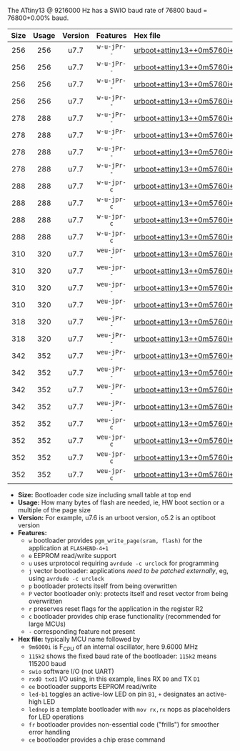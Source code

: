 The ATtiny13 @ 9216000 Hz has a SWIO baud rate of 76800 baud = 76800+0.00% baud.

|Size|Usage|Version|Features|Hex file|
|:-:|:-:|:-:|:-:|:--|
|256|256|u7.7|`w-u-jPr--`|[urboot+attiny13++0m5760i++++4k8_swio_rxb0_txb1_led+b2.hex](https://raw.githubusercontent.com/stefanrueger/urboot.hex/main/mcus/attiny13/internal_oscillator/fint++0m5760_Hz/br++++4k8_bps/urboot+attiny13++0m5760i++++4k8_swio_rxb0_txb1_led+b2.hex)|
|256|256|u7.7|`w-u-jPr--`|[urboot+attiny13++0m5760i++++4k8_swio_rxb0_txb1_lednop.hex](https://raw.githubusercontent.com/stefanrueger/urboot.hex/main/mcus/attiny13/internal_oscillator/fint++0m5760_Hz/br++++4k8_bps/urboot+attiny13++0m5760i++++4k8_swio_rxb0_txb1_lednop.hex)|
|256|256|u7.7|`w-u-jPr--`|[urboot+attiny13++0m5760i++++4k8_swio_rxb1_txb0_led+b2.hex](https://raw.githubusercontent.com/stefanrueger/urboot.hex/main/mcus/attiny13/internal_oscillator/fint++0m5760_Hz/br++++4k8_bps/urboot+attiny13++0m5760i++++4k8_swio_rxb1_txb0_led+b2.hex)|
|256|256|u7.7|`w-u-jPr--`|[urboot+attiny13++0m5760i++++4k8_swio_rxb1_txb0_lednop.hex](https://raw.githubusercontent.com/stefanrueger/urboot.hex/main/mcus/attiny13/internal_oscillator/fint++0m5760_Hz/br++++4k8_bps/urboot+attiny13++0m5760i++++4k8_swio_rxb1_txb0_lednop.hex)|
|278|288|u7.7|`w-u-jPr--`|[urboot+attiny13++0m5760i++++4k8_swio_rxb0_txb1_led+b2_fr.hex](https://raw.githubusercontent.com/stefanrueger/urboot.hex/main/mcus/attiny13/internal_oscillator/fint++0m5760_Hz/br++++4k8_bps/urboot+attiny13++0m5760i++++4k8_swio_rxb0_txb1_led+b2_fr.hex)|
|278|288|u7.7|`w-u-jPr--`|[urboot+attiny13++0m5760i++++4k8_swio_rxb0_txb1_lednop_fr.hex](https://raw.githubusercontent.com/stefanrueger/urboot.hex/main/mcus/attiny13/internal_oscillator/fint++0m5760_Hz/br++++4k8_bps/urboot+attiny13++0m5760i++++4k8_swio_rxb0_txb1_lednop_fr.hex)|
|278|288|u7.7|`w-u-jPr--`|[urboot+attiny13++0m5760i++++4k8_swio_rxb1_txb0_led+b2_fr.hex](https://raw.githubusercontent.com/stefanrueger/urboot.hex/main/mcus/attiny13/internal_oscillator/fint++0m5760_Hz/br++++4k8_bps/urboot+attiny13++0m5760i++++4k8_swio_rxb1_txb0_led+b2_fr.hex)|
|278|288|u7.7|`w-u-jPr--`|[urboot+attiny13++0m5760i++++4k8_swio_rxb1_txb0_lednop_fr.hex](https://raw.githubusercontent.com/stefanrueger/urboot.hex/main/mcus/attiny13/internal_oscillator/fint++0m5760_Hz/br++++4k8_bps/urboot+attiny13++0m5760i++++4k8_swio_rxb1_txb0_lednop_fr.hex)|
|288|288|u7.7|`w-u-jpr-c`|[urboot+attiny13++0m5760i++++4k8_swio_rxb0_txb1_led+b2_fr_ce.hex](https://raw.githubusercontent.com/stefanrueger/urboot.hex/main/mcus/attiny13/internal_oscillator/fint++0m5760_Hz/br++++4k8_bps/urboot+attiny13++0m5760i++++4k8_swio_rxb0_txb1_led+b2_fr_ce.hex)|
|288|288|u7.7|`w-u-jpr-c`|[urboot+attiny13++0m5760i++++4k8_swio_rxb0_txb1_lednop_fr_ce.hex](https://raw.githubusercontent.com/stefanrueger/urboot.hex/main/mcus/attiny13/internal_oscillator/fint++0m5760_Hz/br++++4k8_bps/urboot+attiny13++0m5760i++++4k8_swio_rxb0_txb1_lednop_fr_ce.hex)|
|288|288|u7.7|`w-u-jpr-c`|[urboot+attiny13++0m5760i++++4k8_swio_rxb1_txb0_led+b2_fr_ce.hex](https://raw.githubusercontent.com/stefanrueger/urboot.hex/main/mcus/attiny13/internal_oscillator/fint++0m5760_Hz/br++++4k8_bps/urboot+attiny13++0m5760i++++4k8_swio_rxb1_txb0_led+b2_fr_ce.hex)|
|288|288|u7.7|`w-u-jpr-c`|[urboot+attiny13++0m5760i++++4k8_swio_rxb1_txb0_lednop_fr_ce.hex](https://raw.githubusercontent.com/stefanrueger/urboot.hex/main/mcus/attiny13/internal_oscillator/fint++0m5760_Hz/br++++4k8_bps/urboot+attiny13++0m5760i++++4k8_swio_rxb1_txb0_lednop_fr_ce.hex)|
|310|320|u7.7|`weu-jpr--`|[urboot+attiny13++0m5760i++++4k8_swio_rxb0_txb1_ee_led+b2.hex](https://raw.githubusercontent.com/stefanrueger/urboot.hex/main/mcus/attiny13/internal_oscillator/fint++0m5760_Hz/br++++4k8_bps/urboot+attiny13++0m5760i++++4k8_swio_rxb0_txb1_ee_led+b2.hex)|
|310|320|u7.7|`weu-jpr--`|[urboot+attiny13++0m5760i++++4k8_swio_rxb0_txb1_ee_lednop.hex](https://raw.githubusercontent.com/stefanrueger/urboot.hex/main/mcus/attiny13/internal_oscillator/fint++0m5760_Hz/br++++4k8_bps/urboot+attiny13++0m5760i++++4k8_swio_rxb0_txb1_ee_lednop.hex)|
|310|320|u7.7|`weu-jpr--`|[urboot+attiny13++0m5760i++++4k8_swio_rxb1_txb0_ee_led+b2.hex](https://raw.githubusercontent.com/stefanrueger/urboot.hex/main/mcus/attiny13/internal_oscillator/fint++0m5760_Hz/br++++4k8_bps/urboot+attiny13++0m5760i++++4k8_swio_rxb1_txb0_ee_led+b2.hex)|
|310|320|u7.7|`weu-jpr--`|[urboot+attiny13++0m5760i++++4k8_swio_rxb1_txb0_ee_lednop.hex](https://raw.githubusercontent.com/stefanrueger/urboot.hex/main/mcus/attiny13/internal_oscillator/fint++0m5760_Hz/br++++4k8_bps/urboot+attiny13++0m5760i++++4k8_swio_rxb1_txb0_ee_lednop.hex)|
|318|320|u7.7|`weu-jPr--`|[urboot+attiny13++0m5760i++++4k8_swio_rxb0_txb1_ee.hex](https://raw.githubusercontent.com/stefanrueger/urboot.hex/main/mcus/attiny13/internal_oscillator/fint++0m5760_Hz/br++++4k8_bps/urboot+attiny13++0m5760i++++4k8_swio_rxb0_txb1_ee.hex)|
|318|320|u7.7|`weu-jPr--`|[urboot+attiny13++0m5760i++++4k8_swio_rxb1_txb0_ee.hex](https://raw.githubusercontent.com/stefanrueger/urboot.hex/main/mcus/attiny13/internal_oscillator/fint++0m5760_Hz/br++++4k8_bps/urboot+attiny13++0m5760i++++4k8_swio_rxb1_txb0_ee.hex)|
|342|352|u7.7|`weu-jPr--`|[urboot+attiny13++0m5760i++++4k8_swio_rxb0_txb1_ee_led+b2_fr.hex](https://raw.githubusercontent.com/stefanrueger/urboot.hex/main/mcus/attiny13/internal_oscillator/fint++0m5760_Hz/br++++4k8_bps/urboot+attiny13++0m5760i++++4k8_swio_rxb0_txb1_ee_led+b2_fr.hex)|
|342|352|u7.7|`weu-jPr--`|[urboot+attiny13++0m5760i++++4k8_swio_rxb0_txb1_ee_lednop_fr.hex](https://raw.githubusercontent.com/stefanrueger/urboot.hex/main/mcus/attiny13/internal_oscillator/fint++0m5760_Hz/br++++4k8_bps/urboot+attiny13++0m5760i++++4k8_swio_rxb0_txb1_ee_lednop_fr.hex)|
|342|352|u7.7|`weu-jPr--`|[urboot+attiny13++0m5760i++++4k8_swio_rxb1_txb0_ee_led+b2_fr.hex](https://raw.githubusercontent.com/stefanrueger/urboot.hex/main/mcus/attiny13/internal_oscillator/fint++0m5760_Hz/br++++4k8_bps/urboot+attiny13++0m5760i++++4k8_swio_rxb1_txb0_ee_led+b2_fr.hex)|
|342|352|u7.7|`weu-jPr--`|[urboot+attiny13++0m5760i++++4k8_swio_rxb1_txb0_ee_lednop_fr.hex](https://raw.githubusercontent.com/stefanrueger/urboot.hex/main/mcus/attiny13/internal_oscillator/fint++0m5760_Hz/br++++4k8_bps/urboot+attiny13++0m5760i++++4k8_swio_rxb1_txb0_ee_lednop_fr.hex)|
|352|352|u7.7|`weu-jpr-c`|[urboot+attiny13++0m5760i++++4k8_swio_rxb0_txb1_ee_led+b2_fr_ce.hex](https://raw.githubusercontent.com/stefanrueger/urboot.hex/main/mcus/attiny13/internal_oscillator/fint++0m5760_Hz/br++++4k8_bps/urboot+attiny13++0m5760i++++4k8_swio_rxb0_txb1_ee_led+b2_fr_ce.hex)|
|352|352|u7.7|`weu-jpr-c`|[urboot+attiny13++0m5760i++++4k8_swio_rxb0_txb1_ee_lednop_fr_ce.hex](https://raw.githubusercontent.com/stefanrueger/urboot.hex/main/mcus/attiny13/internal_oscillator/fint++0m5760_Hz/br++++4k8_bps/urboot+attiny13++0m5760i++++4k8_swio_rxb0_txb1_ee_lednop_fr_ce.hex)|
|352|352|u7.7|`weu-jpr-c`|[urboot+attiny13++0m5760i++++4k8_swio_rxb1_txb0_ee_led+b2_fr_ce.hex](https://raw.githubusercontent.com/stefanrueger/urboot.hex/main/mcus/attiny13/internal_oscillator/fint++0m5760_Hz/br++++4k8_bps/urboot+attiny13++0m5760i++++4k8_swio_rxb1_txb0_ee_led+b2_fr_ce.hex)|
|352|352|u7.7|`weu-jpr-c`|[urboot+attiny13++0m5760i++++4k8_swio_rxb1_txb0_ee_lednop_fr_ce.hex](https://raw.githubusercontent.com/stefanrueger/urboot.hex/main/mcus/attiny13/internal_oscillator/fint++0m5760_Hz/br++++4k8_bps/urboot+attiny13++0m5760i++++4k8_swio_rxb1_txb0_ee_lednop_fr_ce.hex)|

- **Size:** Bootloader code size including small table at top end
- **Usage:** How many bytes of flash are needed, ie, HW boot section or a multiple of the page size
- **Version:** For example, u7.6 is an urboot version, o5.2 is an optiboot version
- **Features:**
  + `w` bootloader provides `pgm_write_page(sram, flash)` for the application at `FLASHEND-4+1`
  + `e` EEPROM read/write support
  + `u` uses urprotocol requiring `avrdude -c urclock` for programming
  + `j` vector bootloader: applications *need to be patched externally*, eg, using `avrdude -c urclock`
  + `p` bootloader protects itself from being overwritten
  + `P` vector bootloader only: protects itself and reset vector from being overwritten
  + `r` preserves reset flags for the application in the register R2
  + `c` bootloader provides chip erase functionality (recommended for large MCUs)
  + `-` corresponding feature not present
- **Hex file:** typically MCU name followed by
  + `9m6000i` is F<sub>CPU</sub> of an internal oscillator, here 9.6000 MHz
  + `115k2` shows the fixed baud rate of the bootloader: `115k2` means 115200 baud
  + `swio` software I/O (not UART)
  + `rxd0 txd1` I/O using, in this example, lines RX `D0` and TX `D1`
  + `ee` bootloader supports EEPROM read/write
  + `led-b1` toggles an active-low LED on pin `B1`, `+` designates an active-high LED
  + `lednop` is a template bootloader with `mov rx,rx` nops as placeholders for LED operations
  + `fr` bootloader provides non-essential code ("frills") for smoother error handling
  + `ce` bootloader provides a chip erase command
